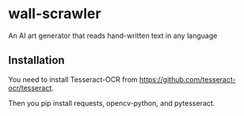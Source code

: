 # wall-scrawler
An AI art generator that reads hand-written text in any language

## Installation
You need to install Tesseract-OCR from https://github.com/tesseract-ocr/tesseract.

Then you pip install requests, opencv-python, and pytesseract.
